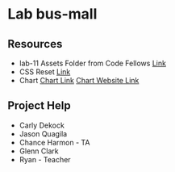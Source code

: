 # Lab bus-mall

## Resources 

- lab-11 Assets Folder from Code Fellows [Link](https://github.com/codefellows/seattle-201d70/tree/master/class-11/lab/assets)
- CSS Reset [Link](http://meyerweb.com/eric/tools/css/reset/)
- Chart [Chart Link]("https://cdn.jsdelivr.net/npm/chart.js@2.9.4/dist/Chart.min.js") [Chart Website Link](ttps://www.chartjs.org)

## Project Help

- Carly Dekock
- Jason Quagila
- Chance Harmon - TA
- Glenn Clark
- Ryan - Teacher
